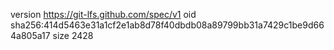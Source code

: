 version https://git-lfs.github.com/spec/v1
oid sha256:414d5463e31a1cf2e1ab8d78f40dbdb08a89799bb31a7429c1be9d664a805a17
size 2428
